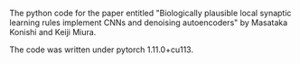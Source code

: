 The python code for the paper entitled "Biologically plausible local synaptic learning rules implement CNNs and denoising autoencoders" by Masataka Konishi and Keiji Miura.

The code was written under pytorch 1.11.0+cu113.
